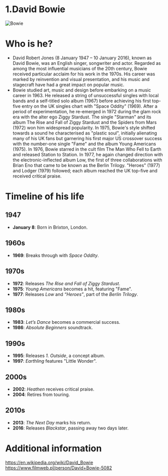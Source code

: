 # 1.David Bowie
![Bowie](https://i.guim.co.uk/img/media/ff2b4bd2eff550ab29da125327386ace5e745d24/166_178_2844_3554/master/2844.jpg?width=465&dpr=1&s=none&crop=none)
# Who is he?
* David Robert Jones (8 January 1947 – 10 January 2016), known as David Bowie, was an English singer, songwriter and actor. Regarded as among the most influential musicians of the 20th century, Bowie received particular acclaim for his work in the 1970s. His career was marked by reinvention and visual presentation, and his music and stagecraft have had a great impact on popular music.
* Bowie studied art, music and design before embarking on a music career in 1963. He released a string of unsuccessful singles with local bands and a self-titled solo album (1967) before achieving his first top-five entry on the UK singles chart with "Space Oddity" (1969). After a period of experimentation, he re-emerged in 1972 during the glam rock era with the alter ego Ziggy Stardust. The single "Starman" and its album The Rise and Fall of Ziggy Stardust and the Spiders from Mars (1972) won him widespread popularity. In 1975, Bowie's style shifted towards a sound he characterised as "plastic soul", initially alienating many of his UK fans but garnering his first major US crossover success with the number-one single "Fame" and the album Young Americans (1975). In 1976, Bowie starred in the cult film The Man Who Fell to Earth and released Station to Station. In 1977, he again changed direction with the electronic-inflected album Low, the first of three collaborations with Brian Eno that came to be known as the Berlin Trilogy. "Heroes" (1977) and Lodger (1979) followed; each album reached the UK top-five and received critical praise.
# Timeline of his life
## 1947
- **January 8**: Born in Brixton, London.

## 1960s
- **1969**: Breaks through with *Space Oddity*.

## 1970s
- **1972**: Releases *The Rise and Fall of Ziggy Stardust*.
- **1975**: *Young Americans* becomes a hit, featuring "Fame".
- **1977**: Releases *Low* and *“Heroes”*, part of the *Berlin Trilogy*.

## 1980s
- **1983**: *Let’s Dance* becomes a commercial success.
- **1986**: *Absolute Beginners* soundtrack.

## 1990s
- **1995**: Releases *1. Outside*, a concept album.
- **1997**: *Earthling* features "Little Wonder".

## 2000s
- **2002**: *Heathen* receives critical praise.
- **2004**: Retires from touring.

## 2010s
- **2013**: *The Next Day* marks his return.
- **2016**: Releases *Blackstar*, passing away two days later.
# Additional information
https://en.wikipedia.org/wiki/David_Bowie
https://www.filmweb.pl/person/David+Bowie-5082